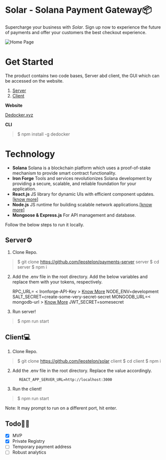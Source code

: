 
# Solar - Solana Payment Gateway📦
Supercharge your business with _Solar_. Sign up now to experience the future of payments and offer your customers the best checkout experience.

![Home Page](https://i.ibb.co/kHMtLH7/Mac-Book-Pro-14-8.png)
# Get Started

The product contains two code bases, Server abd client, the GUI which can be accessed on the website.

1. [Server](https://github.com/leostelon/payments-server)
2. [Client](https://github.com/leostelon/solar)

**Website**

[Dedocker.xyz](https://dedocker.xyz)

**CLI**
> $ npm install -g dedocker

# Technology
- **Solana** Solana is a blockchain platform which uses a proof-of-stake mechanism to provide smart contract functionality.
- **Iron Forge** Tools and services revolutionizes Solana development by providing a secure, scalable, and reliable foundation for your application.
 -  **React.js** JS library for dynamic UIs with efficient component updates. [[know more]](https://react.dev/)
 - **Node.js** JS runtime for building scalable network applications.[[know more]](https://nodejs.org/en)
 -  **Mongoose & Express.js** For API management and database.

Follow the below steps to run it locally.

## Server⚙️

1. Clone Repo.
> $ git clone https://github.com/leostelon/payments-server server
>  $ cd server
>  $ npm i
2. Add the .env file in the root directory. Add the below variables and replace them with your tokens, respectively.

	  
	  RPC_URL= < Ironforge-API-Key > [Know More](https://www.ironforge.cloud/docs/rpc-gateway/introduction)
	NODE_ENV=development
	SALT_SECRET=create-some-very-secret-secret
	MONGODB_URL=< mongodb-url > [Know More](https://www.mongodb.com/atlas/database)
	JWT_SECRET=somesecret
3. Run server!
> $ npm run start

## Client💻

1. Clone Repo.
> $ git clone https://github.com/leostelon/solar client
>  $ cd client
>  $ npm i
2. Add the .env file in the root directory. Replace the value accordingly.

		  REACT_APP_SERVER_URL=http://localhost:3000
	  
4. Run the client!
> $ npm run start

Note: It may prompt to run on a different port, hit enter.

## Todo👨‍💻
 - [x] MVP
 - [x] Private Registry
 - [ ] Temporary payment address
 - [ ] Robust analytics
